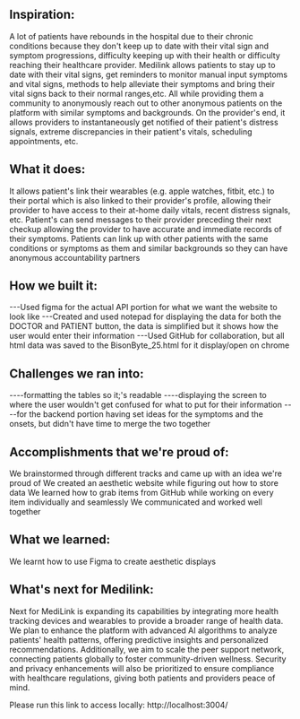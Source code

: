 ## Inspiration: 
A lot of patients have rebounds in the hospital due to their chronic conditions because they don't keep up to date with their vital sign and symptom progressions, difficulty keeping up with their health or difficulty reaching their healthcare provider. Medilink allows patients to stay up to date with their vital signs, get reminders to monitor manual input symptoms and vital signs, methods to help alleviate their symptoms and bring their vital signs back to their normal ranges,etc. All while providing them a community to anonymously reach out to other anonymous patients on the platform with similar symptoms and backgrounds. On the provider's end, it allows providers to instantaneously get notified of their patient's distress signals, extreme discrepancies in their patient's vitals, scheduling appointments, etc. 

## What it does: 
It allows patient's link their wearables (e.g. apple watches, fitbit, etc.) to their portal which is also linked to their provider's profile, allowing their provider to have access to their at-home daily vitals, recent distress signals, etc.
Patient's can send messages to their provider preceding their next checkup allowing the provider to have accurate and immediate records of their symptoms. Patients can link up with other patients with the same conditions or symptoms as them and similar backgrounds so they can have anonymous accountability partners

## How we built it: 
---Used figma for the actual API portion for what we want the website to look like
---Created and used notepad for displaying the data for both the DOCTOR and PATIENT button, the data is simplified but it shows how the user would enter their information 
---Used GitHub for collaboration, but all html data was saved to the BisonByte_25.html for it display/open on chrome

## Challenges we ran into:
----formatting the tables so it;'s readable
----displaying the screen to where the user wouldn't get confused for what to put for their information 
----for the backend portion having set ideas for the symptoms and the onsets, but didn't have time to merge the two together 

## Accomplishments that we're proud of: 
We brainstormed through different tracks and came up with an idea we're proud of
We created an aesthetic website while figuring out how to store data
We learned how to grab items from GitHub while working on every item individually and seamlessly
We communicated and worked well together

## What we learned:
We learnt how to use Figma to create aesthetic displays

## What's next for Medilink:
Next for MediLink is expanding its capabilities by integrating more health tracking devices and wearables to provide a broader range of health data. We plan to enhance the platform with advanced AI algorithms to analyze patients' health patterns, offering predictive insights and personalized recommendations. Additionally, we aim to scale the peer support network, connecting patients globally to foster community-driven wellness. Security and privacy enhancements will also be prioritized to ensure compliance with healthcare regulations, giving both patients and providers peace of mind.

Please run this link to access locally: http://localhost:3004/
